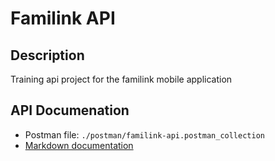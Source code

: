 # Familink API

## Description
Training api project for the familink mobile application

## API Documenation

- Postman file: `./postman/familink-api.postman_collection`
- [Markdown documentation](documentation/api.md)
